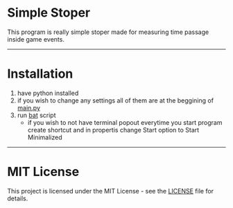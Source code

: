 # Simple Stoper

This program is really simple stoper made for measuring time passage inside game events.

---

# Installation

1. have python installed
2. if you wish to change any settings all of them are at the beggining of [main.py](./main.py)
3. run [bat](./start.bat) script
    - if you wish to not have terminal popout everytime you start program create
    shortcut and in propertis change Start option to Start Minimalized

---

# MIT License

This project is licensed under the MIT License - see the [LICENSE](./LICENSE) file for details.
